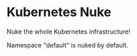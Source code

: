# Kubernetes Nuke

Nuke the whole Kubernetes infrastructure!

Namespace "default" is nuked by default.